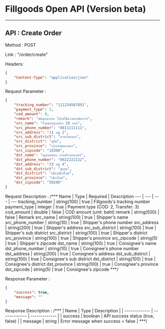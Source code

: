 # Fillgoods Open API (Version beta)
***

## API : Create Order
Method : POST

Link : "/order/create"

Headers: 
```json
{
    "Content-Type": "application/json"
}
```

Request Parameter :
```json
{
    "tracking_number": "111234567891",
    "payment_type": 2,
    "cod_amount": 0,
    "remark": "พัสดุแตกง่าย โปรดใช้ความระมัดระวัง",
    "src_name": "ร้านขายทุกอย่าง 20 บาท",
    "src_phone_number": "0811111111",
    "src_address": "11 หมู่ 2",
    "src_sub_district": "สวนจิตรลดา",
    "src_district": "ดุสิต",
    "src_province": "กรุงเทพมหานคร",
    "src_zipcode": "10300",
    "dst_name": "คุณทดสอบ การสร้างออเดอร์",
    "dst_phone_number": "0822222222",
    "dst_address": "33 หมู่ 4",
    "dst_sub_district": "สุเทพ",
    "dst_district": "เมืองเชียงใหม่",
    "dst_province": "เชียงใหม่",
    "dst_zipcode": "50200"
}
```

Request Description :
/***
 Name  | Type | Required | Description 
 ---  | ---  | ---  | --- 
 tracking_number  | string(100)  | true | Fillgoods's tracking number 
 payment_type  | integer  | true | Payment type (COD: 2, Transfer: 3)
 cod_amount  | double  | false | COD amount (unit: baht) 
 remark  | string(500)  | false | Remark 
 src_name  | string(100)  | true | Shipper's name 
 src_phone_number | string(10)  | true | Shipper's phone number 
 src_address | string(200)  | true | Shipper's address 
 src_sub_district | string(100)  | true | Shipper's sub district 
 src_district  | string(100)  | true | Shipper's district 
 src_province  | string(100)  | true | Shipper's province
 src_zipcode  | string(5)  | true | Shipper's zipcode 
 dst_name  | string(100)  | true | Consignee's name 
 dst_phone_number | string(10)  | true | Consignee's phone number 
 dst_address | string(200)  | true | Consignee's address 
 dst_sub_district | string(100)  | true | Consignee's sub district 
 dst_district  | string(100)  | true | Consignee's district 
 dst_province  | string(100)  | true | Consignee's province 
 dst_zipcode  | string(5)  | true | Consignee's zipcode 
***/

Response Parameter :
```json
{
    "success": true,
    "message": ""
}
```

Response Description :
/***
| Name  | Type  | Description |
| ------------- | ------------- | ------------- |
| success  | boolean  | API success status (true, false) |
| message  | string  | Error message when success = false |
 ***/

